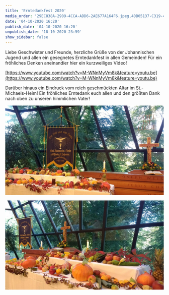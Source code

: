 ```yaml
---
title: 'Erntedankfest 2020'
media_order: '29EC838A-2909-4CCA-ADD6-2AE677A164F6.jpeg,40B05137-C319-410F-A831-655F842A425C.jpeg'
date: '04-10-2020 16:20'
publish_date: '04-10-2020 16:20'
unpublish_date: '18-10-2020 23:59'
show_sidebar: false
---
```


Liebe Geschwister und Freunde, herzliche Grüße von der Johannischen Jugend und allen ein gesegnetes Erntedankfest in allen Gemeinden! Für ein fröhliches Denken aneinandier hier ein kurzweiliges Video!

[https://www.youtube.com/watch?v=M-WNnMyVm8k&feature=youtu.be](https://www.youtube.com/watch?v=M-WNnMyVm8k&feature=youtu.be)

Darüber hinaus ein Eindruck vom reich geschmückten Altar im St.-Michaels-Heim! Ein fröhliches Erntedank euch allen und den größten Dank nach oben zu unseren himmlichen Vater!

![](29EC838A-2909-4CCA-ADD6-2AE677A164F6.jpeg)

![](40B05137-C319-410F-A831-655F842A425C.jpeg)